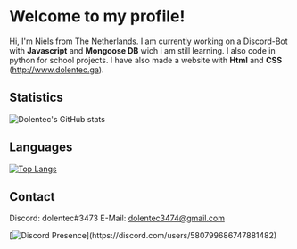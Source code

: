 # Welcome to my profile!
Hi, I'm Niels from The Netherlands. I am currently working on a Discord-Bot with **Javascript** and **Mongoose DB** wich i am still learning.
I also code in python for school projects.
I have also made a website with **Html** and **CSS** (http://www.dolentec.ga).

## Statistics
![Dolentec's GitHub stats](https://github-readme-stats.vercel.app/api?username=Dolentec&count_private=true&show_icons=true&theme=dark)
## Languages
[![Top Langs](https://github-readme-stats.vercel.app/api/top-langs/?username=Dolentec&layout=compact)](https://github.com/anuraghazra/github-readme-stats)
## Contact
Discord: dolentec#3473
E-Mail: dolentec3474@gmail.com


[![Discord Presence](https://lanyard-profile-readme.vercel.app/api/580799686747881482?theme=dark&animated=true&hideDiscrim=false&borderRadius=5px&idleMessage=Probably%20afk%20or%20coding...)](https://discord.com/users/580799686747881482)
